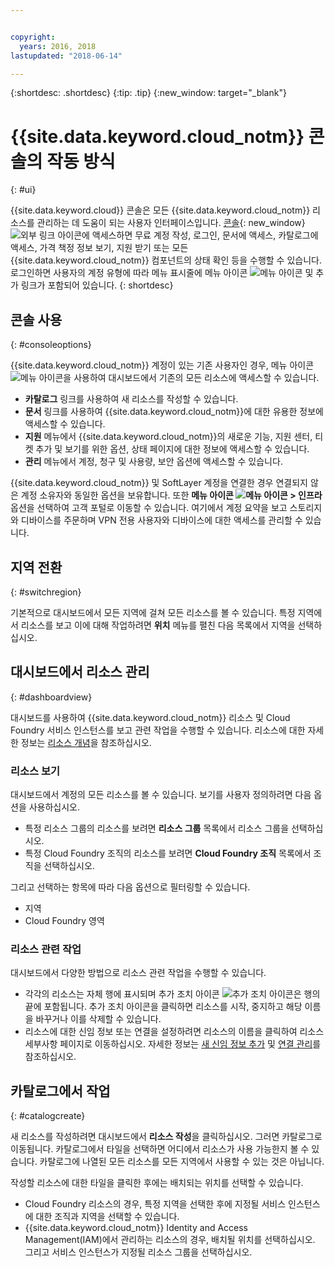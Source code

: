 ```yaml
---


copyright:
  years: 2016, 2018
lastupdated: "2018-06-14"

---
```


{:shortdesc: .shortdesc}
{:tip: .tip}
{:new_window: target="_blank"}

# {{site.data.keyword.cloud_notm}} 콘솔의 작동 방식
{: #ui}

{{site.data.keyword.cloud}} 콘솔은 모든 {{site.data.keyword.cloud_notm}} 리소스를 관리하는 데 도움이 되는 사용자 인터페이스입니다. [콘솔](https://console.bluemix.net){: new_window} ![외부 링크 아이콘](../icons/launch-glyph.svg "외부 링크 아이콘")에 액세스하면 무료 계정 작성, 로그인, 문서에 액세스, 카탈로그에 액세스, 가격 책정 정보 보기, 지원 받기 또는 모든 {{site.data.keyword.cloud_notm}} 컴포넌트의 상태 확인 등을 수행할 수 있습니다. 로그인하면 사용자의 계정 유형에 따라 메뉴 표시줄에 메뉴 아이콘 ![메뉴 아이콘](../icons/icon_hamburger.svg) 및 추가 링크가 포함되어 있습니다.
{: shortdesc}

## 콘솔 사용
{: #consoleoptions}

{{site.data.keyword.cloud_notm}} 계정이 있는 기존 사용자인 경우, 메뉴 아이콘 ![메뉴 아이콘](../icons/icon_hamburger.svg)을 사용하여 대시보드에서 기존의 모든 리소스에 액세스할 수 있습니다.
  * **카탈로그** 링크를 사용하여 새 리소스를 작성할 수 있습니다.
  * **문서** 링크를 사용하여 {{site.data.keyword.cloud_notm}}에 대한 유용한 정보에 액세스할 수 있습니다.
  * **지원** 메뉴에서 {{site.data.keyword.cloud_notm}}의 새로운 기능, 지원 센터, 티켓 추가 및 보기를 위한 옵션, 상태 페이지에 대한 정보에 액세스할 수 있습니다.
  * **관리** 메뉴에서 계정, 청구 및 사용량, 보안 옵션에 액세스할 수 있습니다.

{{site.data.keyword.cloud_notm}} 및 SoftLayer 계정을 연결한 경우 연결되지 않은 계정 소유자와 동일한 옵션을 보유합니다. 또한 **메뉴 아이콘 ![메뉴 아이콘](../icons/icon_hamburger.svg)  > 인프라** 옵션을 선택하여 고객 포털로 이동할 수 있습니다. 여기에서 계정 요약을 보고 스토리지와 디바이스를 주문하며 VPN 전용 사용자와 디바이스에 대한 액세스를 관리할 수 있습니다.

## 지역 전환
{: #switchregion}

기본적으로 대시보드에서 모든 지역에 걸쳐 모든 리소스를 볼 수 있습니다. 특정 지역에서 리소스를 보고 이에 대해 작업하려면 **위치** 메뉴를 펼친 다음 목록에서 지역을 선택하십시오. 

## 대시보드에서 리소스 관리
{: #dashboardview}

대시보드를 사용하여 {{site.data.keyword.cloud_notm}} 리소스 및 Cloud Foundry 서비스 인스턴스를 보고 관련 작업을 수행할 수 있습니다. 리소스에 대한 자세한 정보는 [리소스 개념](/docs/resources/acct_resources.html#resource)을 참조하십시오.

### 리소스 보기

대시보드에서 계정의 모든 리소스를 볼 수 있습니다. 보기를 사용자 정의하려면 다음 옵션을 사용하십시오.

  * 특정 리소스 그룹의 리소스를 보려면 **리소스 그룹** 목록에서 리소스 그룹을 선택하십시오.
  * 특정 Cloud Foundry 조직의 리소스를 보려면 **Cloud Foundry 조직** 목록에서 조직을 선택하십시오.

그리고 선택하는 항목에 따라 다음 옵션으로 필터링할 수 있습니다.

  * 지역
  * Cloud Foundry 영역

### 리소스 관련 작업

대시보드에서 다양한 방법으로 리소스 관련 작업을 수행할 수 있습니다.

  * 각각의 리소스는 자체 행에 표시되며 추가 조치 아이콘 ![추가 조치 아이콘](../icons/overflow-menu.svg)은 행의 끝에 포함됩니다. 추가 조치 아이콘을 클릭하면 리소스를 시작, 중지하고 해당 이름을 바꾸거나 이를 삭제할 수 있습니다.
  * 리소스에 대한 신임 정보 또는 연결을 설정하려면 리소스의 이름을 클릭하여 리소스 세부사항 페이지로 이동하십시오. 자세한 정보는 [새 신임 정보 추가](/docs/resources/service_credentials.html) 및 [연결 관리](/docs/resources/connecting_apps.html#connect_app)를 참조하십시오.

## 카탈로그에서 작업
{: #catalogcreate}

새 리소스를 작성하려면 대시보드에서 **리소스 작성**을 클릭하십시오. 그러면 카탈로그로 이동됩니다. 카탈로그에서 타일을 선택하면 어디에서 리소스가 사용 가능한지 볼 수 있습니다. 카탈로그에 나열된 모든 리소스를 모든 지역에서 사용할 수 있는 것은 아닙니다.

작성할 리소스에 대한 타일을 클릭한 후에는 배치되는 위치를 선택할 수 있습니다.

  * Cloud Foundry 리소스의 경우, 특정 지역을 선택한 후에 지정될 서비스 인스턴스에 대한 조직과 지역을 선택할 수 있습니다.
  * {{site.data.keyword.cloud_notm}} Identity and Access Management(IAM)에서 관리하는 리소스의 경우, 배치될 위치를 선택하십시오. 그리고 서비스 인스턴스가 지정될 리소스 그룹을 선택하십시오.
